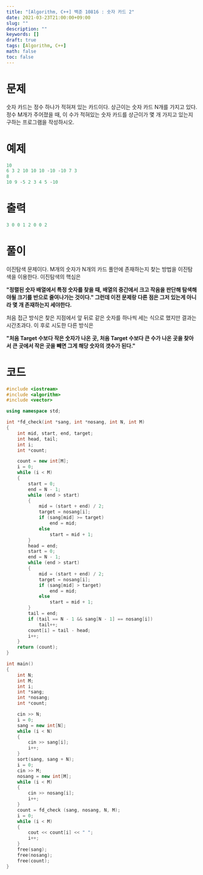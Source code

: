 ```yaml
---
title: "[Algorithm, C++] 백준 10816 : 숫자 카드 2"
date: 2021-03-23T21:00:00+09:00
slug: ""
description: ""
keywords: []
draft: true
tags: [Algorithm, C++]
math: false
toc: false
---
```


# 문제

숫자 카드는 정수 하나가 적혀져 있는 카드이다. 상근이는 숫자 카드 N개를 가지고 있다. 정수 M개가 주어졌을 때, 이 수가 적혀있는 숫자 카드를 상근이가 몇 개 가지고 있는지 구하는 프로그램을 작성하시오.

# 예제

```cpp
10
6 3 2 10 10 10 -10 -10 7 3
8
10 9 -5 2 3 4 5 -10
```

# 출력

```cpp
3 0 0 1 2 0 0 2
```

# 풀이

이진탐색 문제이다. M개의 숫자가 N개의 카드 풀안에 존재하는지 찾는 방법을 이진탐색을 이용한다. 이진탐색의 핵심은

**"정렬된 숫자 배열에서 특정 숫자를 찾을 때, 배열의 중간에서 크고 작음을 판단해 탐색해야될 크기를 반으로 줄여나가는 것이다."
그런데 이전 문제랑 다른 점은 그저 있는게 아니라 몇 개 존재하는지 세야한다.**

처음 접근 방식은 찾은 지점에서 앞 뒤로 같은 숫자를 하나씩 세는 식으로 했지만 결과는 시간초과다. 이 후로 시도한 다른 방식은

**"처음 Target 수보다 작은 숫자가 나온 곳, 처음 Target 수보다 큰 수가 나온 곳을 찾아서 큰 곳에서 작은 곳을 빼면 그게 해당 숫자의 갯수가 된다."**

# 코드

```cpp
#include <iostream>
#include <algorithm>
#include <vector>

using namespace std;

int *fd_check(int *sang, int *nosang, int N, int M)
{
	int mid, start, end, target;
	int head, tail;
	int i;
	int *count;

	count = new int[M];
	i = 0;
	while (i < M)
	{
		start = 0;
		end = N - 1;
		while (end > start)
		{
			mid = (start + end) / 2;
			target = nosang[i];
			if (sang[mid] >= target)
				end = mid;
			else
				start = mid + 1;
		}
		head = end;
		start = 0;
		end = N - 1;
		while (end > start)
		{
			mid = (start + end) / 2;
			target = nosang[i];
			if (sang[mid] > target)
				end = mid;
			else
				start = mid + 1;
		}
		tail = end;
		if (tail == N - 1 && sang[N - 1] == nosang[i])
			tail++;
		count[i] = tail - head;
		i++;
	}
	return (count);
}

int	main()
{
	int N;
	int M;
	int i;
	int *sang;
	int *nosang;
	int *count;

	cin >> N;
	i = 0;
	sang = new int[N];
	while (i < N)
	{
		cin >> sang[i];
		i++;
	}
	sort(sang, sang + N);
	i = 0;
	cin >> M;
	nosang = new int[M];
	while (i < M)
	{
		cin >> nosang[i];
		i++;
	}
	count = fd_check (sang, nosang, N, M);
	i = 0;
	while (i < M)
	{
		cout << count[i] << " ";
		i++;
	}
	free(sang);
	free(nosang);
	free(count);
}
```
